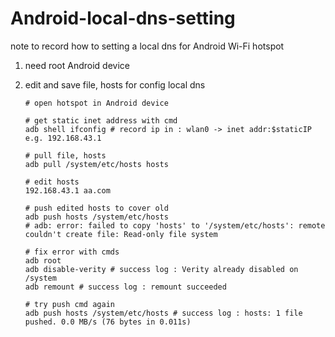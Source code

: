 # Android-local-dns-setting
note to record how to setting a local dns for Android Wi-Fi hotspot

1. need root Android device

2. edit and save file, hosts for config local dns

       # open hotspot in Android device
       
       # get static inet address with cmd
       adb shell ifconfig # record ip in : wlan0 -> inet addr:$staticIP e.g. 192.168.43.1
       
       # pull file, hosts
       adb pull /system/etc/hosts hosts
       
       # edit hosts
       192.168.43.1 aa.com
       
       # push edited hosts to cover old 
       adb push hosts /system/etc/hosts
       # adb: error: failed to copy 'hosts' to '/system/etc/hosts': remote couldn't create file: Read-only file system
       
       # fix error with cmds
       adb root 
       adb disable-verity # success log : Verity already disabled on /system
       adb remount # success log : remount succeeded
       
       # try push cmd again
       adb push hosts /system/etc/hosts # success log : hosts: 1 file pushed. 0.0 MB/s (76 bytes in 0.011s)
       
       
       
